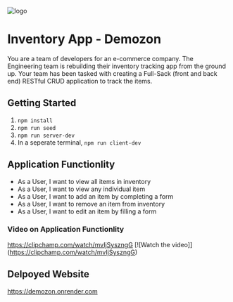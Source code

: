 ![logo](https://user-images.githubusercontent.com/44912347/202296600-c5f247d6-9616-49db-88f0-38433429d781.jpg)

# Inventory App - Demozon

You are a team of developers for an e-commerce company. The Engineering team is rebuilding their inventory tracking app from the ground up. Your team has been tasked with creating a Full-Sack (front and back end) RESTful CRUD application to track the items.

## Getting Started

1. `npm install`
2. `npm run seed`
3. `npm run server-dev`
4. In a seperate terminal, `npm run client-dev`

## Application Functionlity

- As a User, I want to view all items in inventory
- As a User, I want to view any individual item
- As a User, I want to add an item by completing a form
- As a User, I want to remove an item from inventory
- As a User, I want to edit an item by filling a form

### Video on Application Functionlity

https://clipchamp.com/watch/mvIjSyszngG
[![Watch the video]] (https://clipchamp.com/watch/mvIjSyszngG)

## Delpoyed Website

https://demozon.onrender.com
